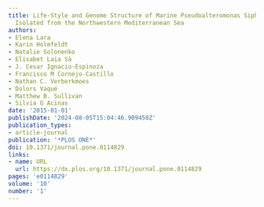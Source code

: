 ```yaml
---
title: Life-Style and Genome Structure of Marine Pseudoalteromonas Siphovirus B8b
  Isolated from the Northwestern Mediterranean Sea
authors:
- Elena Lara
- Karin Holmfeldt
- Natalie Solonenko
- Elisabet Laia Sà
- J. Cesar Ignacio-Espinoza
- Francisco M Cornejo-Castillo
- Nathan C. Verberkmoes
- Dolors Vaqué
- Matthew B. Sullivan
- Silvia G Acinas
date: '2015-01-01'
publishDate: '2024-08-05T15:04:46.909450Z'
publication_types:
- article-journal
publication: '*PLOS ONE*'
doi: 10.1371/journal.pone.0114829
links:
- name: URL
  url: https://dx.plos.org/10.1371/journal.pone.0114829
pages: 'e0114829'
volume: '10'
number: '1'
---
```

